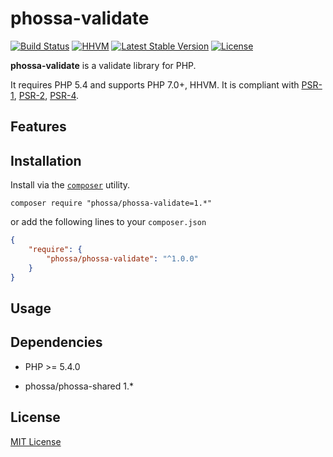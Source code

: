 # phossa-validate
[![Build Status](https://travis-ci.org/phossa/phossa-validate.svg?branch=master)](https://travis-ci.org/phossa/phossa-validate)
[![HHVM](https://img.shields.io/hhvm/phossa/phossa-validate.svg?style=flat)](http://hhvm.h4cc.de/package/phossa/phossa-validate)
[![Latest Stable Version](https://img.shields.io/packagist/vpre/phossa/phossa-validate.svg?style=flat)](https://packagist.org/packages/phossa/phossa-validate)
[![License](https://poser.pugx.org/phossa/phossa-validate/license)](http://mit-license.org/)

**phossa-validate** is a validate library for PHP.

It requires PHP 5.4 and supports PHP 7.0+, HHVM. It is compliant with
[PSR-1][PSR-1], [PSR-2][PSR-2], [PSR-4][PSR-4].

[PSR-1]: http://www.php-fig.org/psr/psr-1/ "PSR-1: Basic Coding Standard"
[PSR-2]: http://www.php-fig.org/psr/psr-2/ "PSR-2: Coding Style Guide"
[PSR-4]: http://www.php-fig.org/psr/psr-4/ "PSR-4: Autoloader"

Features
--


Installation
---

Install via the [`composer`](https://getcomposer.org/) utility.

```
composer require "phossa/phossa-validate=1.*"
```

or add the following lines to your `composer.json`

```json
{
    "require": {
        "phossa/phossa-validate": "^1.0.0"
    }
}
```

Usage
---

Dependencies
---

- PHP >= 5.4.0

- phossa/phossa-shared 1.*

License
---

[MIT License](http://mit-license.org/)
